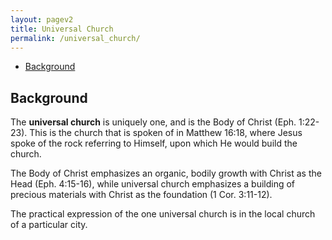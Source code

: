 ```yaml
---
layout: pagev2
title: Universal Church
permalink: /universal_church/
---
```

- [Background](#background)

## Background

The **universal church** is uniquely one, and is the Body of Christ (Eph. 1:22-23). This is the church that is spoken of in Matthew 16:18, where Jesus spoke of the rock referring to Himself, upon which He would build the church. 

The Body of Christ emphasizes an organic, bodily growth with Christ as the Head (Eph. 4:15-16), while universal church emphasizes a building of precious materials with Christ as the foundation (1 Cor. 3:11-12).

The practical expression of the one universal church is in the local church of a particular city.

